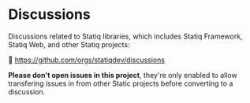 # Discussions

Discussions related to Statiq libraries, which includes Statiq Framework, Statiq Web, and other Statiq projects:

💬 https://github.com/orgs/statiqdev/discussions

**Please don't open issues in this project**, they're only enabled to allow transfering issues in from other Static projects before converting to a discussion.
